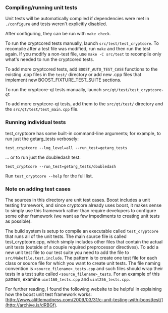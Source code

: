 ### Compiling/running unit tests

Unit tests will be automatically compiled if dependencies were met in `./configure`
and tests weren't explicitly disabled.

After configuring, they can be run with `make check`.

To run the cryptcored tests manually, launch `src/test/test_cryptcore`. To recompile
after a test file was modified, run `make` and then run the test again. If you
modify a non-test file, use `make -C src/test` to recompile only what's needed
to run the cryptcored tests.

To add more cryptcored tests, add `BOOST_AUTO_TEST_CASE` functions to the existing
.cpp files in the `test/` directory or add new .cpp files that
implement new BOOST_FIXTURE_TEST_SUITE sections.

To run the cryptcore-qt tests manually, launch `src/qt/test/test_cryptcore-qt`

To add more cryptcore-qt tests, add them to the `src/qt/test/` directory and
the `src/qt/test/test_main.cpp` file.

### Running individual tests

test_cryptcore has some built-in command-line arguments; for
example, to run just the getarg_tests verbosely:

    test_cryptcore --log_level=all --run_test=getarg_tests

... or to run just the doubledash test:

    test_cryptcore --run_test=getarg_tests/doubledash

Run `test_cryptcore --help` for the full list.

### Note on adding test cases

The sources in this directory are unit test cases.  Boost includes a
unit testing framework, and since cryptcore already uses boost, it makes
sense to simply use this framework rather than require developers to
configure some other framework (we want as few impediments to creating
unit tests as possible).

The build system is setup to compile an executable called `test_cryptcore`
that runs all of the unit tests.  The main source file is called
test_cryptcore.cpp, which simply includes other files that contain the
actual unit tests (outside of a couple required preprocessor
directives). To add a new unit test file to our test suite you need
to add the file to `src/Makefile.test.include`. The pattern is to
create one test file for each class or source file for which you want
to create unit tests.  The file naming convention is
`<source_filename>_tests.cpp` and such files should wrap their tests
in a test suite called `<source_filename>_tests`.  For an example of
this pattern, examine `uint160_tests.cpp` and `uint256_tests.cpp`.

For further reading, I found the following website to be helpful in
explaining how the boost unit test framework works:
[http://www.alittlemadness.com/2009/03/31/c-unit-testing-with-boosttest/](http://archive.is/dRBGf).
